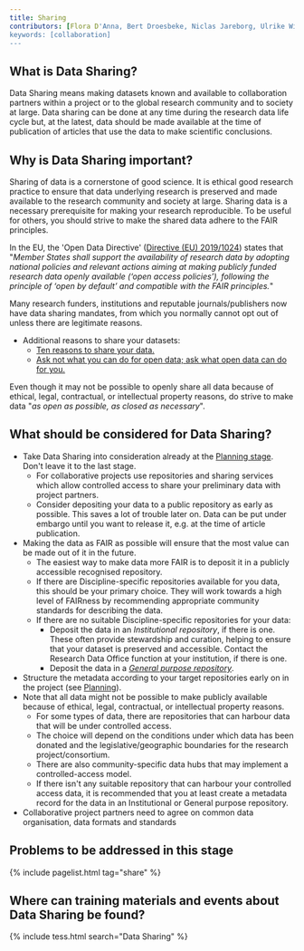 ```yaml
---
title: Sharing
contributors: [Flora D'Anna, Bert Droesbeke, Niclas Jareborg, Ulrike Wittig]
keywords: [collaboration]
---
```


## What is Data Sharing?
Data Sharing means making datasets known and available to collaboration partners within a project or to the global research community and to society at large. Data sharing can be done at any time during the research data life cycle but, at the latest, data should be made available at the time of publication of articles that use the data to make scientific conclusions. 

## Why is Data Sharing important?
Sharing of data is a cornerstone of good science. It is ethical good research practice to ensure that data underlying research is preserved and made available to the research community and society at large. Sharing data is a necessary prerequisite for making your research reproducible. To be useful for others, you should strive to make the shared data adhere to the FAIR principles. 

In the EU, the 'Open Data Directive' ([Directive (EU) 2019/1024](https://eur-lex.europa.eu/legal-content/EN/TXT/?qid=1561563110433&uri=CELEX:32019L1024)) states that "_Member States shall support the availability of research data by adopting national policies and relevant actions aiming at making publicly funded research data openly available (‘open access policies’), following the principle of ‘open by default’ and compatible with the FAIR principles._"

Many research funders, institutions and reputable journals/publishers now have data sharing mandates, from which you normally cannot opt out of unless there are legitimate reasons. 

* Additional reasons to share your datasets:
  - [Ten reasons to share your data.](https://www.natureindex.com/news-blog/ten-reasons-to-share-your-data)
  - [Ask not what you can do for open data; ask what open data can do for you.](http://blogs.nature.com/naturejobs/2017/06/19/ask-not-what-you-can-do-for-open-data-ask-what-open-data-can-do-for-you/)

Even though it may not be possible to openly share all data because of ethical, legal, contractual, or intellectual property reasons, do strive to make data "_as open as possible, as closed as necessary_".

## What should be considered for Data Sharing?

* Take Data Sharing into consideration already at the [Planning stage](planning). Don't leave it to the last stage. 
  - For collaborative projects use repositories and sharing services which allow controlled access to share your preliminary data with project partners. 
  - Consider depositing your data to a public repository as early as possible. This saves a lot of trouble later on. Data can be put under embargo until you want to release it, e.g. at the time of article publication.
* Making the data as FAIR as possible will ensure that the most value can be made out of it in the future.
  - The easiest way to make data more FAIR is to deposit it in a publicly accessible recognised repository.
  - If there are Discipline-specific repositories available for you data, this should be your primary choice. They will work towards a high level of FAIRness by recommending appropriate community standards for describing the data. 
  - If there are no suitable Discipline-specific repositories for your data:
    - Deposit the data in an _Institutional repository_, if there is one. These often provide stewardship and curation, helping to ensure that your dataset is preserved and accessible. Contact the Research Data Office function at your institution, if there is one.
    - Deposit the data in a [_General purpose repository_](https://www.nature.com/sdata/policies/repositories#general).
* Structure the metadata according to your target repositories early on in the project (see [Planning](planning)).
* Note that all data might not be possible to make publicly available because of ethical, legal, contractual, or intellectual property reasons. 
  - For some types of data, there are repositories that can harbour data that will be under controlled access.
   - The choice will depend on the conditions under which data has been donated and the legislative/geographic boundaries for the research project/consortium. 
   - There are also community-specific data hubs that may implement a controlled-access model.
  - If there isn't any suitable repository that can harbour your controlled access data, it is recommended that you at least create a metadata record for the data in an Institutional or General purpose repository.
* Collaborative project partners need to agree on common data organisation, data formats and standards


## Problems to be addressed in this stage

{% include pagelist.html tag="share" %}


## Where can training materials and events about Data Sharing be found?

{% include tess.html search="Data Sharing" %}


<!-- * Licensing
* Funder requirements -->

<!-- ## External links
missing content -->
